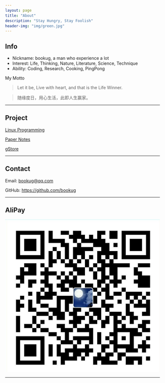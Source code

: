 ```yaml
---
layout: page
title: "About"
description: "Stay Hungry, Stay Foolish"
header-img: "img/green.jpg"
---
```


## Info

- Nickname: bookug, a man who experience a lot
- Interest: Life, Thinking, Nature, Literature, Science, Technique
- Ability: Coding, Research, Cooking, PingPong



My Motto

> Let it be, Live with heart, and that is the Life Winner.

> 随缘度日，用心生活，此即人生赢家。

---

## Project

[Linux Programming](https://github.com/bookug/LinuxProgramming)

[Paper Notes](https://github.com/bookug/PaperNotes)

[gStore](https://github.com/pkumod/gStore)

---

## Contact

Email: bookug@qq.com

GitHub: https://github.com/bookug

---

## AliPay

![](img/alipay.jpg)

---


